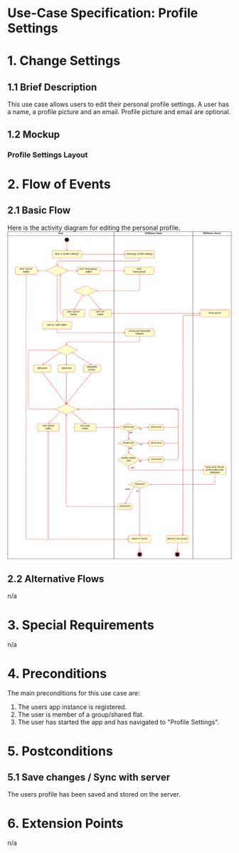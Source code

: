 # Use-Case Specification: Profile Settings

# 1. Change Settings

## 1.1 Brief Description
This use case allows users to edit their personal profile settings. 
A user has a name, a profile picture and an email. Profile picture and email are optional.

## 1.2 Mockup
### Profile Settings Layout

# 2. Flow of Events

## 2.1 Basic Flow
Here is the activity diagram for editing the personal profile.
![Activity Diagram](../ActivityDiagrams/uc_profile_settings_activity_diagram.png)

## 2.2 Alternative Flows
n/a

# 3. Special Requirements
n/a

# 4. Preconditions
The main preconditions for this use case are:

 1. The users app instance is registered.
 2. The user is member of a group/shared flat.
 3. The user has started the app and has navigated to "Profile Settings".


# 5. Postconditions
## 5.1 Save changes / Sync with server
The users profile has been saved and stored on the server.

# 6. Extension Points
n/a
